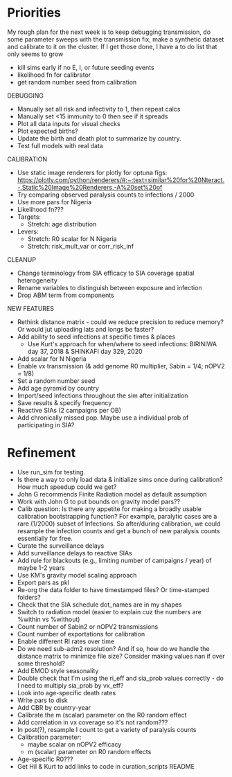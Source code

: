 # Priorities

My rough plan for the next week is to keep debugging transmission, do some parameter sweeps with the transmission fix, make a synthetic dataset and calibrate to it on the cluster. If I get those done, I have a to do list that only seems to grow 
- kill sims early if no E, I, or future seeding events
- likelihood fn for calibrator
- get random number seed from calibration

DEBUGGING
- Manually set all risk and infectivity to 1, then repeat calcs
- Manually set <15 immunity to 0 then see if it spreads
- Plot all data inputs for visual checks
- Plot expected births?
- Update the birth and death plot to summarize by country.
- Test full models with real data

CALIBRATION
- Use static image renderers for plotly for optuna figs: https://plotly.com/python/renderers/#:~:text=similar%20for%20Nteract.-,Static%20Image%20Renderers,-A%20set%20of
- Try comparing observed paralysis counts to infections / 2000
- Use more pars for Nigeria
- Likelihood fn???
- Targets:
    - Stretch: age distribution
- Levers:
    - Stretch: R0 scalar for N Nigeria
    - Stretch: risk_mult_var or corr_risk_inf

CLEANUP
- Change terminology from SIA efficacy to SIA coverage spatial heterogeneity
- Rename variables to distinguish between exposure and infection
- Drop ABM term from components

NEW FEATURES
- Rethink distance matrix - could we reduce precision to reduce memory? Or would jut uploading lats and longs be faster?
- Add ability to seed infections at specific times & places
    - Use Kurt's approach for when/where to seed infections: BIRINIWA day 37, 2018 & SHINKAFI day 329, 2020
- Add scalar for N Nigeria
- Enable vx transmission (& add genome R0 multiplier, Sabin = 1/4; nOPV2 = 1/8)
- Set a random number seed
- Add age pyramid by country
- Import/seed infections throughout the sim after initialization
- Save results & specify frequency
- Reactive SIAs (2 campaigns per OB)
- Add chronically missed pop. Maybe use a individual prob of participating in SIA?


# Refinement
- Use run_sim for testing.
- Is there a way to only load data & initialize sims once during calibration? How much speedup could we get?
- John G recommends Finite Radiation model as default assumption
- Work with John G to put bounds on gravity model pars??
- Calib question: Is there any appetite for making a broadly usable calibration bootstrapping function? For example, paralytic cases are a rare (1/2000) subset of Infections. So after/during calibration, we could resample the infection counts and get a bunch of new paralysis counts essentially for free.
- Curate the surveillance delays
- Add surveillance delays to reactive SIAs
- Add rule for blackouts (e.g., limiting number of campaigns / year) of maybe 1-2 years
- Use KM's gravity model scaling approach
- Export pars as pkl
- Re-org the data folder to have timestamped files? Or time-stamped folders?
- Check that the SIA schedule dot_names are in my shapes
- Switch to radiation model (easier to explain cuz the numbers are %within vs %without)
- Count number of Sabin2 or nOPV2 transmissions
- Count number of exportations for calibration
- Enable different RI rates over time
- Do we need sub-adm2 resolution? And if so, how do we handle the distance matrix to minimize file size? Consider making values nan if over some threshold?
- Add EMOD style seasonality
- Double check that I'm using the ri_eff and sia_prob values correctly - do I need to multiply sia_prob by vx_eff?
- Look into age-specific death rates
- Write pars to disk
- Add CBR by country-year
- Calibrate the m (scalar) parameter on the R0 random effect
- Add correlation in vx coverage so it's not random???
- In post(?), resample I count to get a variety of paralysis counts
- Calibration parameter:
    - maybe scalar on nOPV2 efficacy
    - m (scalar) parameter on R0 random effects
- Age-specific R0???
- Get Hil & Kurt to add links to code in curation_scripts README
